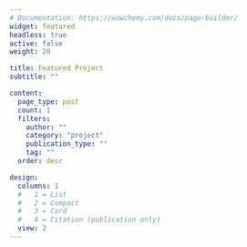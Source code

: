 ```yaml
---
# Documentation: https://wowchemy.com/docs/page-builder/
widget: featured
headless: true
active: false
weight: 20

title: Featured Project
subtitle: ""

content:
  page_type: post
  count: 1
  filters:
    author: ""
    category: "project"
    publication_type: ""
    tag: ""
  order: desc

design:
  columns: 1
  #   1 = List
  #   2 = Compact
  #   3 = Card
  #   4 = Citation (publication only)
  view: 2
---
```

